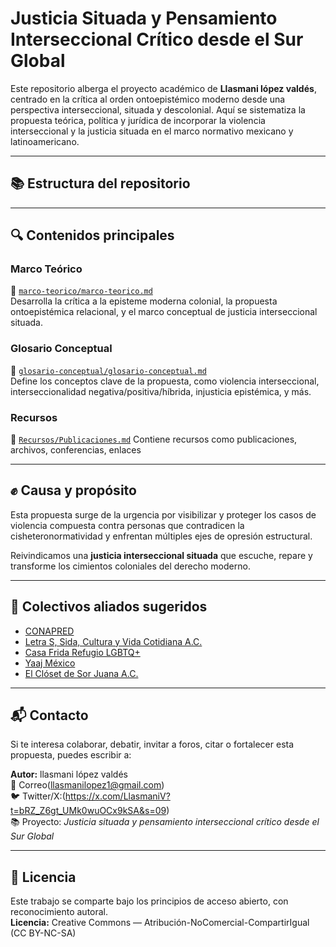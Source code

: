 # Justicia Situada y Pensamiento Interseccional Crítico desde el Sur Global

Este repositorio alberga el proyecto académico de **Llasmani lópez valdés**, centrado en la crítica al orden ontoepistémico moderno desde una perspectiva interseccional, situada y descolonial. Aquí se sistematiza la propuesta teórica, política y jurídica de incorporar la violencia interseccional y la justicia situada en el marco normativo mexicano y latinoamericano.

---

## 📚 Estructura del repositorio
---

## 🔍 Contenidos principales

### Marco Teórico
📁 [`marco-teorico/marco-teorico.md`](marco-teorico/marco-teorico.md)  
Desarrolla la crítica a la episteme moderna colonial, la propuesta ontoepistémica relacional, y el marco conceptual de justicia interseccional situada.

### Glosario Conceptual
📁 [`glosario-conceptual/glosario-conceptual.md`](glosario-conceptual/glosario-conceptual.md)  
Define los conceptos clave de la propuesta, como violencia interseccional, interseccionalidad negativa/positiva/híbrida, injusticia epistémica, y más.

### Recursos 
📁 [`Recursos/Publicaciones.md`](Recursos/Publicaciones.md)
Contiene recursos como publicaciones, archivos, conferencias, enlaces

---

## ✊ Causa y propósito

Esta propuesta surge de la urgencia por visibilizar y proteger los casos de violencia compuesta contra personas que contradicen la cisheteronormatividad y enfrentan múltiples ejes de opresión estructural.

Reivindicamos una **justicia interseccional situada** que escuche, repare y transforme los cimientos coloniales del derecho moderno.

---

## 🤝 Colectivos aliados sugeridos

- [CONAPRED](https://www.gob.mx/conapred)  
- [Letra S, Sida, Cultura y Vida Cotidiana A.C.](https://letraese.org.mx/)  
- [Casa Frida Refugio LGBTQ+](https://www.casafrida.org/)  
- [Yaaj México](https://yaajmexico.org/)  
- [El Clóset de Sor Juana A.C.](https://closetdesorjuana.org.mx/)

---

## 📬 Contacto

Si te interesa colaborar, debatir, invitar a foros, citar o fortalecer esta propuesta, puedes escribir a:

**Autor:** llasmani lópez valdés  
📨 Correo(llasmanilopez1@gmail.com)  
🐦 Twitter/X:(https://x.com/LlasmaniV?t=bRZ_Z6gt_UMk0wuOCx9kSA&s=09)  
📚 Proyecto: *Justicia situada y pensamiento interseccional crítico desde el Sur Global* 

---

## 🧠 Licencia

Este trabajo se comparte bajo los principios de acceso abierto, con reconocimiento autoral.  
**Licencia:** Creative Commons — Atribución-NoComercial-CompartirIgual (CC BY-NC-SA)
